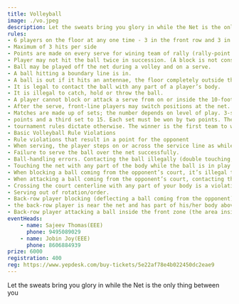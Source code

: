 ```yaml
---
title: Volleyball
image: ./vo.jpeg
description: Let the sweats bring you glory in while the Net is the only thing between you
rules: 
- 6 players on the floor at any one time - 3 in the front row and 3 in the back row
- Maximum of 3 hits per side
- Points are made on every serve for wining team of rally (rally-point scoring).
- Player may not hit the ball twice in succession. (A block is not considered a hit.)
- Ball may be played off the net during a volley and on a serve.
- A ball hitting a boundary line is in.
- A ball is out if it hits an antennae, the floor completely outside the court, any of the net or cables outside the antennae, the referee stand or pole, the ceiling above a non-playable area.
- It is legal to contact the ball with any part of a player’s body.
- It is illegal to catch, hold or throw the ball.
- A player cannot block or attack a serve from on or inside the 10-foot line.
- After the serve, front-line players may switch positions at the net.
- Matches are made up of sets; the number depends on level of play. 3-set matches are 2 sets to 25 
- points and a third set to 15. Each set must be won by two points. The winner is the first team to win 2 sets. 5-set matches are 4 sets to 25 points and fifth set to 15. The team must win by 2 unless 
- tournament rules dictate otherwise. The winner is the first team to win three sets.
- Basic Volleyball Rule Violations
- Rule violations that result in a point for the opponent
- When serving, the player steps on or across the service line as while making contact with the ball.
- Failure to serve the ball over the net successfully.
- Ball-handling errors. Contacting the ball illegally (double touching, lifting, carrying, throwing, etc.)
- Touching the net with any part of the body while the ball is in play.
- When blocking a ball coming from the opponent’s court, it’s illegal to contact the ball when reaching over the net if both your opponent has not used 3 contacts AND they have a player there to make a play on the ball.
- When attacking a ball coming from the opponent’s court, contacting the ball when reaching over the net is a violation if the ball has not yet broken the vertical plane of the net.
- Crossing the court centerline with any part of your body is a violation. Exception-> if it is the hand or foot. In this case, the entire hand or entire foot must cross for it to be a violation.
- Serving out of rotation/order.
- Back-row player blocking (deflecting a ball coming from the opponent) when, at the moment of contact, 
- the back-row player is near the net and has part of his/her body above the top of the net. This is an illegal block.
- Back-row player attacking a ball inside the front zone (the area inside the 3M/10-foot line) when, at the moment of contact, the ball is completely above the net. This is an illegal attack.
eventHeads:
    - name: Sajeev Thomas(EEE)
      phone: 9495089029
    - name: Jobin Joy(EEE)
      phone: 8606884939
prize: 6000
registration: 400
reg: https://www.yepdesk.com/buy-tickets/5e22af78e4b022450dc2eae9
---
```

Let the sweats bring you glory in while the Net is the only thing between you